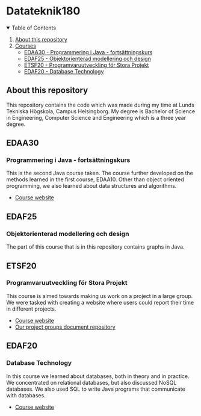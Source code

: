 # Datateknik180
<details open="open">
  <summary>Table of Contents</summary>
  <ol>
    <li>
      <a href="#about-this-repository">About this repository</a>
    </li>
    <li>
      <a href="#getting-started">Courses</a>
      <ul>
        <li><a href="#edaa30">EDAA30 - Programmering i Java - fortsättningskurs<a></li>
        <li><a href="#edaf25">EDAF25 - Objektorienterad modellering och design<a></li>
        <li><a href="#etsf20">ETSF20 - Programvaruutveckling för Stora Projekt</a></li>
        <li><a href="#edaf20">EDAF20 - Database Technology</a></li>
      </ul>
    </li>
  </ol>
</details>

## About this repository

This repository contains the code which was made during my time at Lunds Tekniska Högskola, Campus Helsingborg. My degree is Bachelor of Science in Engineering, Computer Science and Engineering which is a three year degree.

## EDAA30
### Programmering i Java - fortsättningskurs
This is the second Java course taken. The course further developed on the methods learned in the first course, EDAA10. Other than object oriented programming, we also learned about data structures and algorithms.

* [Course website](http://cs.lth.se/edaa30/)

## EDAF25
### Objektorienterad modellering och design
The part of this course that is in this repository contains graphs in Java.

## ETSF20
### Programvaruutveckling för Stora Projekt
This course is aimed towards making us work on a project in a large group. We were tasked with creating a website where users could report their time in different projects.

* [Course website](http://cs.lth.se/etsf20/)
* [Our project groups document repository](https://github.com/puspgroup2/work-library)

## EDAF20
### Database Technology
In this course we learned about databases, both in theory and in practice. We concentrated on relational databases, but also discussed NoSQL databases. We also used SQL to write Java programs that communicate with databases.

* [Course website](http://cs.lth.se/edaf20-database-technology/)